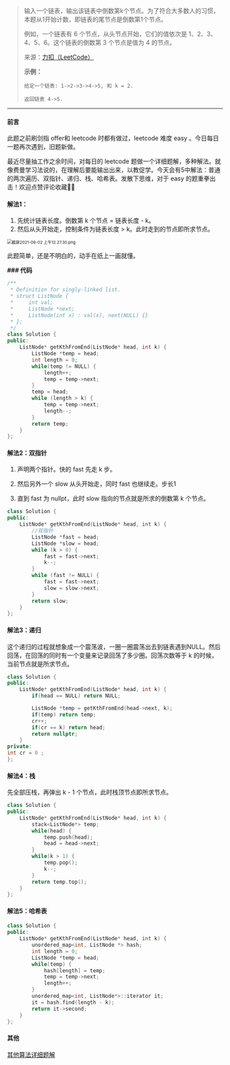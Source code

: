 >输入一个链表，输出该链表中倒数第k个节点。为了符合大多数人的习惯，本题从1开始计数，即链表的尾节点是倒数第1个节点。
>
>例如，一个链表有 6 个节点，从头节点开始，它们的值依次是 1、2、3、4、5、6。这个链表的倒数第 3 个节点是值为 4 的节点。
>
>来源：[力扣（LeetCode）](https://leetcode-cn.com/problems/lian-biao-zhong-dao-shu-di-kge-jie-dian-lcof)
>
>**示例：**
>
>```
>给定一个链表: 1->2->3->4->5, 和 k = 2.
>
>返回链表 4->5.
>```

***

#### 前言

此题之前刷剑指 offer和 leetcode 时都有做过，leetcode 难度 easy 。今日每日一题再次遇到，旧题新做。

最近尽量抽工作之余时间，对每日的 leetcode 题做一个详细题解，多种解法。就像费曼学习法说的，在理解后要能输出出来，以教促学。今天会有5中解法：普通的两次遍历、双指针、递归、栈、哈希表。发散下思维，对于 easy 的题重拳出击！欢迎点赞评论收藏👍🏻

#### 解法1：

1. 先统计链表长度。倒数第 k 个节点 = 链表长度 - k。
2. 然后从头开始走，控制条件为链表长度 > k。此时走到的节点即所求节点。

<img src="https://tva1.sinaimg.cn/large/008i3skNgy1gu1mnzf88yj60rw0p8go902.jpg" alt="截屏2021-09-02 上午12.27.30.png" style="zoom:67%;" />

此题简单，还是不明白的，动手在纸上一画就懂。

**### 代码**

```c++
/**
 * Definition for singly-linked list.
 * struct ListNode {
 *     int val;
 *     ListNode *next;
 *     ListNode(int x) : val(x), next(NULL) {}
 * };
 */
class Solution {
public:
    ListNode* getKthFromEnd(ListNode* head, int k) {
        ListNode *temp = head;
        int length = 0;
        while(temp != NULL) {
            length++;
            temp = temp->next;
        }
        temp = head;
        while (length > k) {
            temp = temp->next;  
            length--;
        }
        return temp;
    }
};
```

#### 解法2：双指针

1. 声明两个指针。快的 fast 先走 k 步。

2. 然后另外一个 slow 从头开始走，同时 fast 也继续走。步长1

3. 直到 fast 为 nullpt，此时 slow 指向的节点就是所求的倒数第 k 个节点。

```c++
class Solution {
public:
    ListNode* getKthFromEnd(ListNode* head, int k) {
        //双指针
        ListNode *fast = head;
        ListNode *slow = head;
        while (k > 0) {
            fast = fast->next;
            k--;
        }
        while (fast != NULL) {
            fast = fast->next;
            slow = slow->next;
        }
        return slow;
    }
};
```

#### 解法3：递归

这个递归的过程就想象成一个震荡波，一圈一圈震荡出去到链表遇到NULL。然后回荡，在回荡的同时有一个变量来记录回荡了多少圈。回荡次数等于 k 的时候，当前节点就是所求节点。

```c++
class Solution {
public:
    ListNode* getKthFromEnd(ListNode* head, int k) {
        if(head == NULL) return NULL;

        ListNode *temp = getKthFromEnd(head->next, k);
        if(temp) return temp;
        cr++;
        if(cr == k) return head;
        return nullptr;
    }
private:
int cr = 0 ;
};
```

#### 解法4：栈

先全部压栈，再弹出 k - 1 个节点，此时栈顶节点即所求节点。

```c++
class Solution {
public:
    ListNode* getKthFromEnd(ListNode* head, int k) {
        stack<ListNode*> temp;
        while(head) {
            temp.push(head);
            head = head->next;
        }
        while(k > 1) {
            temp.pop();
            k--;
        }
        return temp.top();
    }
};
```

#### 解法5：哈希表

```c++
class Solution {
public:
    ListNode* getKthFromEnd(ListNode* head, int k) {
        unordered_map<int, ListNode *> hash;
        int length = 0;
        ListNode *temp = head;
        while(temp) {
            hash[length] = temp;
            temp = temp->next;
            length++;
        }
        unordered_map<int, ListNode*>::iterator it;
        it = hash.find(length - k);
        return it->second;
    }
};
```

#### 其他

[其他算法详细题解](https://github.com/cocoonbud/Algorithm)

